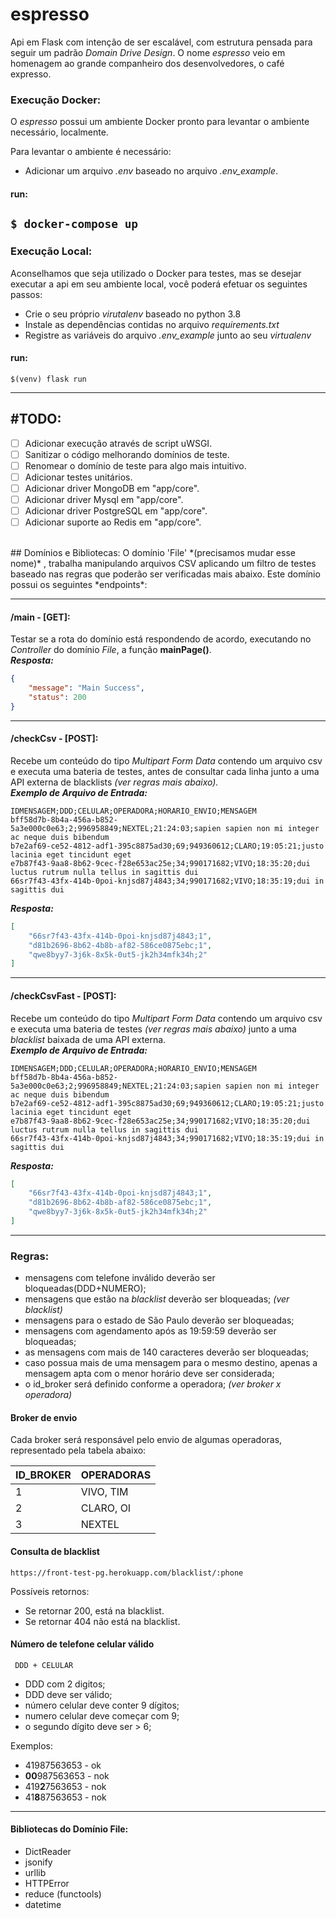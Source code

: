 # espresso
Api em Flask com intenção de ser escalável, com estrutura pensada para seguir um padrão *Domain Drive Design*. O nome *espresso* veio em homenagem ao grande companheiro dos desenvolvedores, o café expresso.

### Execução Docker:
O *espresso* possui um ambiente Docker pronto para levantar o ambiente necessário, localmente. 

Para levantar o ambiente é necessário:
- Adicionar um arquivo *.env* baseado no arquivo *.env_example*.

#### run:
`$ docker-compose up`
---
### Execução Local:
Aconselhamos que seja utilizado o Docker para testes, mas se desejar executar a api em seu ambiente local, você poderá efetuar os seguintes passos:
- Crie o seu próprio *virutalenv* baseado no python 3.8
- Instale as dependências contidas no arquivo *requirements.txt*
- Registre as variáveis do arquivo *.env_example* junto ao seu *virtualenv*

#### run:
`$(venv) flask run`

---

## #TODO:
- [ ] Adicionar execução através de script uWSGI.
- [ ] Sanitizar o código melhorando domínios de teste.
- [ ] Renomear o domínio de teste para algo mais intuitivo.
- [ ] Adicionar testes unitários.
- [ ] Adicionar driver MongoDB em "app/core".
- [ ] Adicionar driver Mysql em "app/core".
- [ ] Adicionar driver PostgreSQL em "app/core".
- [ ] Adicionar suporte ao Redis em "app/core".
<br>
## Domínios e Bibliotecas:
O domínio 'File' *(precisamos mudar esse nome)* ,  trabalha manipulando arquivos CSV aplicando um filtro de testes baseado nas regras que poderão ser verificadas mais abaixo.
Este domínio possui os seguintes *endpoints*:

---

#### /main - [GET]:
Testar se a rota do domínio está respondendo de acordo, executando no *Controller* do domínio *File*, a função **mainPage()**.
<br>
***Resposta:***
```json
{
	"message": "Main Success",
	"status": 200
}
```

---

#### /checkCsv - [POST]:
Recebe um conteúdo do tipo *Multipart Form Data*  contendo um arquivo csv e executa uma bateria de testes, antes de consultar cada linha junto a uma API externa de blacklists *(ver regras mais abaixo).*
<br>
***Exemplo de Arquivo de Entrada:***
```csv
IDMENSAGEM;DDD;CELULAR;OPERADORA;HORARIO_ENVIO;MENSAGEM
bff58d7b-8b4a-456a-b852-5a3e000c0e63;2;996958849;NEXTEL;21:24:03;sapien sapien non mi integer ac neque duis bibendum
b7e2af69-ce52-4812-adf1-395c8875ad30;69;949360612;CLARO;19:05:21;justo lacinia eget tincidunt eget
e7b87f43-9aa8-8b62-9cec-f28e653ac25e;34;990171682;VIVO;18:35:20;dui luctus rutrum nulla tellus in sagittis dui
66sr7f43-43fx-414b-0poi-knjsd87j4843;34;990171682;VIVO;18:35:19;dui in sagittis dui
```

***Resposta:***
```json
[
	"66sr7f43-43fx-414b-0poi-knjsd87j4843;1",
	"d81b2696-8b62-4b8b-af82-586ce0875ebc;1",
	"qwe8byy7-3j6k-8x5k-0ut5-jk2h34mfk34h;2"
]
```

---

#### /checkCsvFast - [POST]:
Recebe um conteúdo do tipo *Multipart Form Data*  contendo um arquivo csv e executa uma bateria de testes *(ver regras mais abaixo)* junto a uma *blacklist*  baixada de uma API externa.
<br>
***Exemplo de Arquivo de Entrada:***
```csv
IDMENSAGEM;DDD;CELULAR;OPERADORA;HORARIO_ENVIO;MENSAGEM
bff58d7b-8b4a-456a-b852-5a3e000c0e63;2;996958849;NEXTEL;21:24:03;sapien sapien non mi integer ac neque duis bibendum
b7e2af69-ce52-4812-adf1-395c8875ad30;69;949360612;CLARO;19:05:21;justo lacinia eget tincidunt eget
e7b87f43-9aa8-8b62-9cec-f28e653ac25e;34;990171682;VIVO;18:35:20;dui luctus rutrum nulla tellus in sagittis dui
66sr7f43-43fx-414b-0poi-knjsd87j4843;34;990171682;VIVO;18:35:19;dui in sagittis dui
```

***Resposta:***
```json
[
	"66sr7f43-43fx-414b-0poi-knjsd87j4843;1",
	"d81b2696-8b62-4b8b-af82-586ce0875ebc;1",
	"qwe8byy7-3j6k-8x5k-0ut5-jk2h34mfk34h;2"
]
```

---

### Regras:

* mensagens com telefone inválido deverão ser bloqueadas(DDD+NUMERO);
* mensagens que estão na _blacklist_ deverão ser bloqueadas; _(ver blacklist)_
* mensagens para o estado de São Paulo deverão ser bloqueadas;
* mensagens com agendamento após as 19:59:59 deverão ser bloqueadas;
* as mensagens com mais de 140 caracteres deverão ser bloqueadas;
* caso possua mais de uma mensagem para o mesmo destino, apenas a mensagem apta com o menor horário deve ser considerada;
* o id_broker será definido conforme a operadora; _(ver broker x operadora)_

#### Broker de envio

Cada broker será responsável pelo envio de algumas operadoras, representado pela tabela abaixo:

| ID_BROKER | OPERADORAS |
|-----------|------------|
|   1       |  VIVO, TIM |
|   2       |  CLARO, OI |
|   3       |  NEXTEL    |

#### Consulta de blacklist

```
https://front-test-pg.herokuapp.com/blacklist/:phone
```
Possíveis retornos:
* Se retornar 200, está na blacklist.
* Se retornar 404 não está na blacklist.

#### Número de telefone celular válido

```
 DDD + CELULAR
```
* DDD com 2 digitos;
* DDD deve ser válido;
* número celular deve conter 9 dígitos;
* numero celular deve começar com 9;
* o segundo dígito deve ser > 6;

Exemplos:

* 41987563653 - ok
* **00**987563653 - nok
* 419**2**7563653 - nok
* 41**8**87563653 - nok

---

#### Bibliotecas do Domínio File:
- DictReader
- jsonify
- urllib
- HTTPError
- reduce (functools)
- datetime
